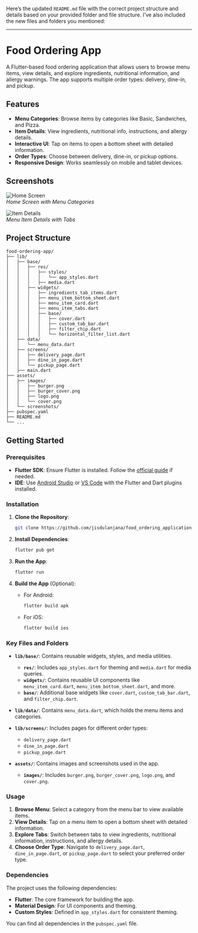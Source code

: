 Here’s the updated `README.md` file with the correct project structure and details based on your provided folder and file structure. I’ve also included the new files and folders you mentioned:

---

# Food Ordering App

A Flutter-based food ordering application that allows users to browse menu items, view details, and explore ingredients, nutritional information, and allergy warnings. The app supports multiple order types: delivery, dine-in, and pickup.

## Features

- **Menu Categories**: Browse items by categories like Basic, Sandwiches, and Pizza.
- **Item Details**: View ingredients, nutritional info, instructions, and allergy details.
- **Interactive UI**: Tap on items to open a bottom sheet with detailed information.
- **Order Types**: Choose between delivery, dine-in, or pickup options.
- **Responsive Design**: Works seamlessly on mobile and tablet devices.

## Screenshots

![Home Screen](assets/screenshots/home.png)  
*Home Screen with Menu Categories*

![Item Details](assets/screenshots/details.png)  
*Menu Item Details with Tabs*

## Project Structure

```
food-ordering-app/
├── lib/
│   ├── base/
│   │   ├── res/
│   │   │   ├── styles/
│   │   │   │   └── app_styles.dart
│   │   │   ├── media.dart
│   │   ├── widgets/
│   │   │   ├── ingredients_tab_items.dart
│   │   │   ├── menu_item_bottom_sheet.dart
│   │   │   ├── menu_item_card.dart
│   │   │   ├── menu_item_tabs.dart
│   │   │   ├── base/
│   │   │   │   ├── cover.dart
│   │   │   │   ├── custom_tab_bar.dart
│   │   │   │   ├── filter_chip.dart
│   │   │   │   └── horizontal_filter_list.dart
│   ├── data/
│   │   └── menu_data.dart
│   ├── screens/
│   │   ├── delivery_page.dart
│   │   ├── dine_in_page.dart
│   │   └── pickup_page.dart
│   ├── main.dart
├── assets/
│   ├── images/
│   │   ├── burger.png
│   │   ├── burger_cover.png
│   │   ├── logo.png
│   │   └── cover.png
│   └── screenshots/
├── pubspec.yaml
├── README.md
└── ...
```

## Getting Started

### Prerequisites

- **Flutter SDK**: Ensure Flutter is installed. Follow the [official guide](https://flutter.dev/docs/get-started/install) if needed.
- **IDE**: Use [Android Studio](https://developer.android.com/studio) or [VS Code](https://code.visualstudio.com/) with the Flutter and Dart plugins installed.

### Installation

1. **Clone the Repository**:
   ```bash
   git clone https://github.com/jisdulanjana/food_ordering_application.git
   ```

2. **Install Dependencies**:
   ```bash
   flutter pub get
   ```

3. **Run the App**:
   ```bash
   flutter run
   ```

4. **Build the App** (Optional):
   - For Android:
     ```bash
     flutter build apk
     ```
   - For iOS:
     ```bash
     flutter build ios
     ```

### Key Files and Folders

- **`lib/base/`**: Contains reusable widgets, styles, and media utilities.
  - **`res/`**: Includes `app_styles.dart` for theming and `media.dart` for media queries.
  - **`widgets/`**: Contains reusable UI components like `menu_item_card.dart`, `menu_item_bottom_sheet.dart`, and more.
  - **`base/`**: Additional base widgets like `cover.dart`, `custom_tab_bar.dart`, and `filter_chip.dart`.

- **`lib/data/`**: Contains `menu_data.dart`, which holds the menu items and categories.

- **`lib/screens/`**: Includes pages for different order types:
  - `delivery_page.dart`
  - `dine_in_page.dart`
  - `pickup_page.dart`

- **`assets/`**: Contains images and screenshots used in the app.
  - **`images/`**: Includes `burger.png`, `burger_cover.png`, `logo.png`, and `cover.png`.

### Usage

1. **Browse Menu**: Select a category from the menu bar to view available items.
2. **View Details**: Tap on a menu item to open a bottom sheet with detailed information.
3. **Explore Tabs**: Switch between tabs to view ingredients, nutritional information, instructions, and allergy details.
4. **Choose Order Type**: Navigate to `delivery_page.dart`, `dine_in_page.dart`, or `pickup_page.dart` to select your preferred order type.

### Dependencies

The project uses the following dependencies:

- **Flutter**: The core framework for building the app.
- **Material Design**: For UI components and theming.
- **Custom Styles**: Defined in `app_styles.dart` for consistent theming.

You can find all dependencies in the `pubspec.yaml` file.



